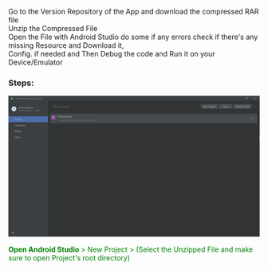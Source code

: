 Go to the Version Repository of the App and download the compressed RAR file<br>
Unzip the Compressed File <br>
Open the File with Android Studio do some if any errors check if there's any missing Resource and Download it,<br>
Config. if needed and Then Debug the code and Run it on your Device/Emulator <br>
<h3>Steps:</h3>

![Snapshot 1](Resources/Android_Studio.png)

<div>
  <p style="color:green;">
<strong> Open Android Studio </strong> > New Project > (Select the Unzipped File and make sure to open Project's root directory)
  </p>
  
</div>
